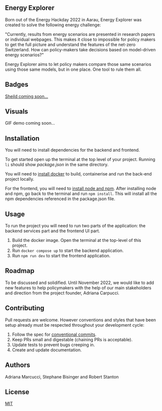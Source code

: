 ## Energy Explorer
Born out of the Energy Hackday 2022 in Aarau, Energy Explorer was created to
solve the following energy challenge:

"Currently, results from energy scenarios are presented in research papers or
individual webpages. This makes it close to impossible for policy makers to get
the full picture and understand the features of the net-zero Switzerland. How
can policy-makers take decisions based on model-driven energy scenarios?"

Energy Explorer aims to let policy makers compare those same scenarios using
those same models, but in one place. One tool to rule them all.


## Badges
[Sheild coming soon...](https://shields.io/category/build)

## Visuals
GIF demo coming soon...

## Installation
You will need to install dependencies for the backend and frontend.

To get started open up the terminal at the top level of your project.
Running ```li``` should show _package.json_ in the same directory.

You will need to [install docker](https://docs.docker.com/get-docker/) to build,
containerise and run the back-end project locally.

For the frontend, you will need to [install node and npm](https://nodejs.org/en/download/).
After installing node and npm, go back to the terminal and run ```npm install```.
This will install all the npm dependencies referenced in the package.json file.

## Usage
To run the project you will need to run two parts of the application: the
backend services part and the frontend UI part.

1. Build the docker image. Open the terminal at the top-level of this project.
2. Run ```docker compose up``` to start the backend application.
3. Run ```npm run dev``` to start the frontend application.

## Roadmap
To be discussed and solidified.
Until November 2022, we would like to add new features to help policymakers with
the help of our main stakeholders and direction from the project founder,
Adriana Carpucci.

## Contributing
Pull requests are welcome. However conventions and styles that have been setup
already must be respected throughout your development cycle:

1. Follow the spec for [conventional commits](https://www.conventionalcommits.org/en/v1.0.0/).
2. Keep PRs small and digestable (chaining PRs is acceptable).
3. Update tests to prevent bugs creeping in.
4. Create and update documentation.

## Authors
Adriana Marcucci, Stephane Bisinger and Robert Stanton

## License
[MIT](https://choosealicense.com/licenses/mit/)
